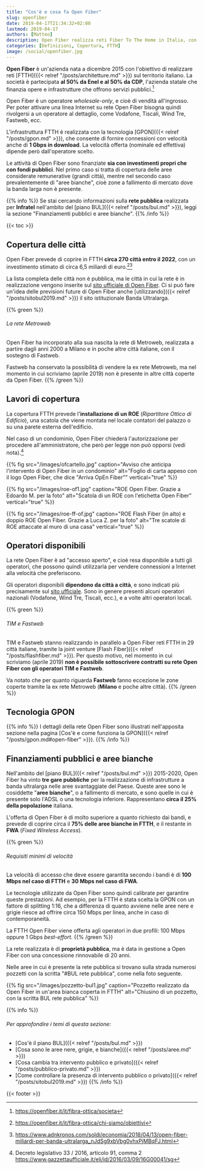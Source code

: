 ```yaml
---
title: "Cos'è e cosa fa Open Fiber"
slug: openfiber
date: 2019-04-17T21:34:32+02:00
lastmod: 2019-04-17
authors: [Matteo]
description: Open Fiber realizza reti Fiber To The Home in Italia, con l'obiettivo di coprire migliaia di comuni entro il 2022, sia con fondi privati che pubblici.
categories: [Definizioni, Copertura, FTTH]
image: /social/openfiber.jpg
---
```


**Open Fiber** è un'azienda nata a dicembre 2015 con l'obiettivo di realizzare reti [FTTH]({{< relref "/posts/architetture.md" >}}) sul territorio italiano. La società è partecipata **al 50% da Enel e al 50% da CDP**, l'azienda statale che finanzia opere e infrastrutture che offrono servizi pubblici.[^of1]

Open Fiber è un operatore *wholesale-only*, e cioè di vendità all'ingrosso. Per poter attivare una linea Internet su rete Open Fiber bisogna quindi rivolgersi a un operatore al dettaglio, come Vodafone, Tiscali, Wind Tre, Fastweb, ecc.

L'infrastruttura FTTH è realizzata con la tecnologia [GPON]({{< relref "/posts/gpon.md" >}}), che consente di fornire connessioni con velocità anche di **1 Gbps in download**. La velocità offerta (nominale ed effettiva) dipende però dall'operatore scelto.

Le attività di Open Fiber sono finanziate **sia con investimenti propri che con fondi pubblici**. Nel primo caso si tratta di copertura delle aree considerate remunerative (grandi città), mentre nel secondo caso prevalentemente di "aree bianche", cioè zone a fallimento di mercato dove la banda larga non è presente.

{{% info %}}
Se stai cercando informazioni sulla **rete pubblica** realizzata per **Infratel** nell'ambito del [piano BUL]({{< relref "/posts/bul.md" >}}), leggi la sezione "Finanziamenti pubblici e aree bianche".
{{% /info %}}

{{< toc >}}

## Copertura delle città

Open Fiber prevede di coprire in FTTH **circa 270 città entro il 2022**, con un investimento stimato di circa 6,5 miliardi di euro.[^of2][^adnk]

La lista completa delle città non è pubblica, ma le città in cui la rete è in realizzazione vengono inserite sul [sito ufficiale di Open Fiber](https://openfiber.it/it). Ci si può fare un'idea delle previsioni future di Open Fiber anche [utilizzando]({{< relref "/posts/sitobul2019.md" >}}) il sito istituzionale Banda Ultralarga.

{{% green %}}
###### La rete Metroweb

Open Fiber ha incorporato alla sua nascita la rete di Metroweb, realizzata a partire dagli anni 2000 a Milano e in poche altre città italiane, con il sostegno di Fastweb.

Fastweb ha conservato la possibilità di vendere la ex rete Metroweb, ma nel momento in cui scriviamo (aprile 2019) non è presente in altre città coperte da Open Fiber.
{{% /green %}}

## Lavori di copertura

La copertura FTTH prevede l'**installazione di un ROE** (*Ripartitore Ottico di Edificio*), una scatola che viene montata nel locale contatori del palazzo o su una parete esterna dell'edificio.

Nel caso di un condominio, Open Fiber chiederà l'autorizzazione per procedere all'amministratore, che però per legge non può opporsi (vedi nota).[^lex]

{{% fig src="/images/ofcartello.jpg" caption="Avviso che anticipa l'intervento di Open Fiber in un condominio" alt="Foglio di carta appeso con il logo Open Fiber, che dice \"Arriva OpEn Fiber\"" vertical="true" %}}

{{% fig src="/images/roe-of1.jpg" caption="ROE Open Fiber. Grazie a Edoardo M. per la foto" alt="Scatola di un ROE con l'etichetta Open Fiber" vertical="true" %}}

{{% fig src="/images/roe-ff-of.jpg" caption="ROE Flash Fiber (in alto) e doppio ROE Open Fiber. Grazie a Luca Z. per la foto" alt="Tre scatole di ROE attaccate al muro di una casa" vertical="true" %}}

## Operatori disponibili

La rete Open Fiber è ad "accesso aperto", e cioè resa disponibile a tutti gli operatori, che possono quindi utilizzarla per vendere connessioni a Internet alla velocità che preferiscono.

Gli operatori disponibili **dipendono da città a città**, e sono indicati più precisamente sul [sito ufficiale](https://openfiber.it/it). Sono in genere presenti alcuni operatori nazionali (Vodafone, Wind Tre, Tiscali, ecc.), e a volte altri operatori locali.

{{% green %}}
###### TIM e Fastweb

TIM e Fastweb stanno realizzando in parallelo a Open Fiber reti FTTH in 29 città italiane, tramite la joint venture [Flash Fiber]({{< relref "/posts/flashfiber.md" >}}). Per questo motivo, nel momento in cui scriviamo (aprile 2019) **non è possibile sottoscrivere contratti su rete Open Fiber con gli operatori TIM e Fastweb**.

Va notato che per quanto riguarda **Fastweb** fanno eccezione le zone coperte tramite la ex rete Metroweb (**Milano** e poche altre città).
{{% /green %}}

## Tecnologia GPON

{{% info %}}
I dettagli della rete Open Fiber sono illustrati nell'apposita sezione nella pagina [Cos'è e come funziona la GPON]({{< relref "/posts/gpon.md#open-fiber" >}}).
{{% /info %}}

## Finanziamenti pubblici e aree bianche

Nell'ambito del [piano BUL]({{< relref "/posts/bul.md" >}}) 2015-2020, Open Fiber ha vinto **tre gare pubbliche** per la realizzazione di infrastrutture a banda ultralarga nelle aree svantaggiate del Paese. Queste aree sono le cosiddette "**aree bianche**", o a fallimento di mercato, e sono quelle in cui è presente solo l'ADSL o una tecnologia inferiore. Rappresentano **circa il 25% della popolazione** italiana.

L'offerta di Open Fiber è di molto superiore a quanto richiesto dai bandi, e prevede di coprire circa il **75% delle aree bianche in FTTH**, e il restante in **FWA** (*Fixed Wireless Access*).

{{% green %}}
###### Requisiti minimi di velocità
La velocità di accesso che deve essere garantita secondo i bandi è di **100 Mbps nel caso di FTTH** e **30 Mbps nel caso di FWA**.

Le tecnologie utilizzate da Open Fiber sono quindi calibrate per garantire queste prestazioni. Ad esempio, per la FTTH è stata scelta la GPON con un fattore di splitting 1:16, che a differenza di quanto avviene nelle aree nere e grigie riesce ad offrire circa 150 Mbps per linea, anche in caso di contemporaneità.

La FTTH Open Fiber viene offerta agli operatori in due profili: 100 Mbps oppure 1 Gbps *best-effort*.
{{% /green %}}

La rete realizzata è di **proprietà pubblica**, ma è data in gestione a Open Fiber con una concessione rinnovabile di 20 anni.

Nelle aree in cui è presente la rete pubblica si trovano sulla strada numerosi pozzetti con la scritta "#BUL rete pubblica", come nella foto seguente.

{{% fig src="/images/pozzetto-bul1.jpg" caption="Pozzetto realizzato da Open Fiber in un'area bianca coperta in FTTH" alt="Chiusino di un pozzetto, con la scritta BUL rete pubblica" %}}

{{% info %}}
###### Per approfondire i temi di questa sezione:
- [Cos'è il piano BUL]({{< relref "/posts/bul.md" >}})
- [Cosa sono le aree nere, grigie, e bianche]({{< relref "/posts/aree.md" >}})
- [Cosa cambia tra intervento pubblico e privato]({{< relref "/posts/pubblico-privato.md" >}})
- [Come controllare la presenza di intervento pubblico o privato]({{< relref "/posts/sitobul2019.md" >}})
{{% /info %}}

{{< footer >}}

[^of1]: https://openfiber.it/it/fibra-ottica/societa
[^of2]: https://openfiber.it/it/fibra-ottica/chi-siamo/obiettivi
[^adnk]: https://www.adnkronos.com/soldi/economia/2018/04/13/open-fiber-miliardi-per-banda-ultralarga_nJdSg9xbVbg0vhxPjMBqFJ.html
[^lex]: Decreto legislativo 33 / 2016, articolo 91, comma 2 https://www.gazzettaufficiale.it/eli/id/2016/03/09/16G00041/sg

